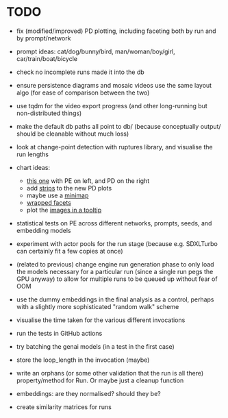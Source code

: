 # TODO

- fix (modified/improved) PD plotting, including faceting both by run and by
  prompt/network

- prompt ideas: cat/dog/bunny/bird, man/woman/boy/girl, car/train/boat/bicycle

- check no incomplete runs made it into the db

- ensure persistence diagrams and mosaic videos use the same layout algo (for
  ease of comparison between the two)

- use tqdm for the video export progress (and other long-running but
  non-distributed things)

- make the default db paths all point to db/ (because conceptually output/
  should be cleanable without much loss)

- look at change-point detection with ruptures library, and visualise the run
  lengths

- chart ideas:

  - [this one](https://altair-viz.github.io/gallery/select_detail.html) with PE
    on left, and PD on the right
  - add [strips](https://altair-viz.github.io/gallery/dot_dash_plot.html) to the
    new PD plots
  - maybe use a
    [minimap](https://altair-viz.github.io/gallery/scatter_with_minimap.html)
  - [wrapped facets](https://altair-viz.github.io/gallery/us_population_over_time_facet.html)
  - plot the
    [images in a tooltip](https://altair-viz.github.io/case_studies/numpy-tooltip-images.html)

- statistical tests on PE across different networks, prompts, seeds, and
  embedding models

- experiment with actor pools for the run stage (because e.g. SDXLTurbo can
  certainly fit a few copies at once)

- (related to previous) change engine run generation phase to only load the
  models necessary for a particular run (since a single run pegs the GPU anyway)
  to allow for multiple runs to be queued up without fear of OOM

- use the dummy embeddings in the final analysis as a control, perhaps with a
  slightly more sophisticated "random walk" scheme

- visualise the time taken for the various different invocations

- run the tests in GitHub actions

- try batching the genai models (in a test in the first case)

- store the loop_length in the invocation (maybe)

- write an orphans (or some other validation that the run is all there)
  property/method for Run. Or maybe just a cleanup function

- embeddings: are they normalised? should they be?

- create similarity matrices for runs
